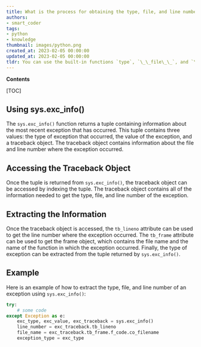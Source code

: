 ```yaml
---
title: What is the process for obtaining the type, file, and line number when I encounter an exception?
authors:
- smart_coder
tags:
- python
- knowledge
thumbnail: images/python.png
created_at: 2023-02-05 00:00:00
updated_at: 2023-02-05 00:00:00
tldr: You can use the built-in functions `type`, `\_\_file\_\_`, and `\_\_line\_\_` to get the type, file, and line number of an exception in Python.
---
```


**Contents**

[TOC]

## Using sys.exc_info()

The `sys.exc_info()` function returns a tuple containing information about the most recent exception that has occurred. This tuple contains three values: the type of exception that occurred, the value of the exception, and a traceback object. The traceback object contains information about the file and line number where the exception occurred.

## Accessing the Traceback Object

Once the tuple is returned from `sys.exc_info()`, the traceback object can be accessed by indexing the tuple. The traceback object contains all of the information needed to get the type, file, and line number of the exception.

## Extracting the Information

Once the traceback object is accessed, the `tb_lineno` attribute can be used to get the line number where the exception occurred. The `tb_frame` attribute can be used to get the frame object, which contains the file name and the name of the function in which the exception occurred. Finally, the type of exception can be extracted from the tuple returned by `sys.exc_info()`.

## Example

Here is an example of how to extract the type, file, and line number of an exception using `sys.exc_info()`:

```python
try:
    # some code
except Exception as e:
    exc_type, exc_value, exc_traceback = sys.exc_info()
    line_number = exc_traceback.tb_lineno
    file_name = exc_traceback.tb_frame.f_code.co_filename
    exception_type = exc_type
```
